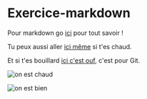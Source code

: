 # Exercice-markdown

Pour markdown go [ici](https://guides.github.com/features/mastering-markdown/) pour tout savoir !

Tu peux aussi aller [ici même](https://openclassrooms.com/courses/redigez-en-markdown) si t'es chaud.

Et si t'es bouillard [ici c'est ouf](https://contattafiles.s3.us-west-1.amazonaws.com/tnt14094/5vNenyePBtaJaLW/github-git-cheat-sheet.pdf), c'est pour Git.

![on est chaud](https://i.makeagif.com/media/9-07-2015/mc06rF.gif)

![on est bien](http://orig00.deviantart.net/e658/f/2012/152/f/0/so_much_win__by_neonforrest-d51yhn0.gif)
